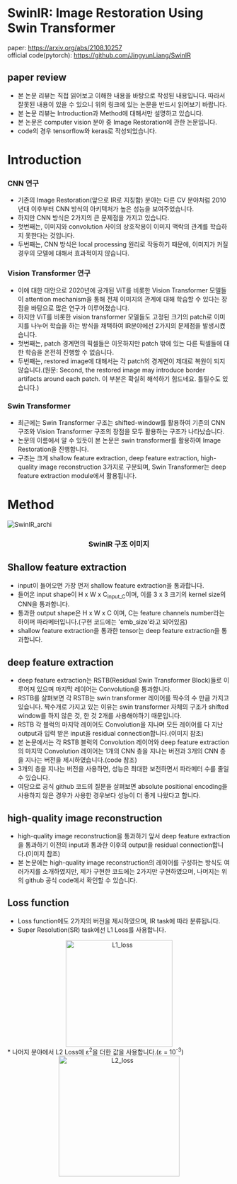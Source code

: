 # SwinIR: Image Restoration Using Swin Transformer
paper: https://arxiv.org/abs/2108.10257<br>
official code(pytorch): https://github.com/JingyunLiang/SwinIR

## paper review
* 본 논문 리뷰는 직접 읽어보고 이해한 내용을 바탕으로 작성된 내용입니다. 따라서 잘못된 내용이 있을 수 있으니 위의 링크에 있는 논문을 반드시 읽어보기 바랍니다.
* 본 논문 리뷰는 Introduction과 Method에 대해서만 설명하고 있습니다.
* 본 논문은 computer vision 분야 중 Image Restoration에 관한 논문입니다.
* code의 경우 tensorflow와 keras로 작성되었습니다.
# Introduction
### CNN 연구
* 기존의 Image Restoration(앞으로 IR로 지칭함) 분야는 다른 CV 분야처럼 2010년대 이후부터 CNN 방식의 아키텍처가 높은 성능을 보여주었습니다.
* 하지만 CNN 방식은 2가지의 큰 문제점을 가지고 있습니다.
* 첫번째는, 이미지와 convolution 사이의 상호작용이 이미지 맥락의 관계를 학습하지 못한다는 것입니다.
* 두번째는, CNN 방식은 local processing 원리로 작동하기 때문에, 이미지가 커질경우의 모델에 대해서 효과적이지 않습니다.
### Vision Transformer 연구
* 이에 대한 대안으로 2020년에 공개된 ViT를 비롯한 Vision Transformer 모델들이 attention mechanism을 통해 전체 이미지의 관계에 대해 학습할 수 있다는 장점을 바탕으로 많은 연구가 이루어졌습니다.
* 하지만 ViT를 비롯한 vision transformer 모델들도 고정된 크기의 patch로 이미지를 나누어 학습을 하는 방식을 채택하여 IR분야에선 2가지의 문제점을 발생시켰습니다.
* 첫번째는, patch 경계면의 픽셀들은 이웃하지만 patch 밖에 있는 다른 픽셀들에 대한 학습을 온전히 진행할 수 없습니다.
* 두번째는, restored image에 대해서는 각 patch의 경계면이 제대로 복원이 되지 않습니다.(원문: Second, the restored image may introduce border artifacts around each patch. 이 부분은 확실히 해석하기 힘드네요. 틀릴수도 있습니다.)
### Swin Transformer
* 최근에는 Swin Transformer 구조는 shifted-window를 활용하여 기존의 CNN 구조와 Vision Transformer 구조의 장점을 모두 활용하는 구조가 나타났습니다.
* 논문의 이름에서 알 수 있듯이 본 논문은 swin transformer를 활용하여 Image Restoration을 진행합니다.
* 구조는 크게 shallow feature extraction, deep feature extraction,  high-quality image reconstruction 3가지로 구분되며, Swin Transformer는 deep feature extraction module에서 활용됩니다.

# Method
![SwinIR_archi](https://user-images.githubusercontent.com/70330480/150893515-284dac75-783f-486a-ad9b-6235735bb8b3.png) <br>
### <center>SwinIR 구조 이미지</center>

## Shallow feature extraction
* input이 들어오면 가장 먼저 shallow feature extraction을 통과합니다.
* 들어온 input shape이 H x W x C<sub>input_C</sub>이며, 이를 3 x 3 크기의 kernel size의 CNN을 통과합니다.
* 통과한 output shape은 H x W x C 이며, C는 feature channels number라는 하이퍼 파라메터입니다.(구현 코드에는 'emb_size'라고 되어있음)
* shallow feature extraction을 통과한 tensor는 deep feature extraction을 통과합니다.
## deep feature extraction
* deep feature extraction는 RSTB(Residual Swin Transformer Block)들로 이루어져 있으며 마지막 레이어는 Convolution을 통과합니다.
* RSTB를 살펴보면 각 RSTB는 swin transformer 레이어를 짝수의 수 만큼 가지고 있습니다. 짝수개로 가지고 있는 이유는 swin transformer 자체의 구조가 shifted window를 하지 않은 것, 한 것 2개를 사용해야하기 때문입니다.
* RSTB 각 블럭의 마지막 레이어도 Convolution을 지나며 모든 레이어를 다 지난 output과 입력 받은 input을 residual connection합니다.(이미지 참조)
* 본 논문에서는 각 RSTB 블럭의 Convolution 레이어와 deep feature extraction의 마지막 Convolution 레이어는 1개의 CNN 층을 지나는 버전과 3개의 CNN 층을 지나는 버전을 제시하였습니다.(code 참조)
* 3개의 층을 지나는 버전을 사용하면, 성능은 최대한 보전하면서 파라메터 수를 줄일 수 있습니다.
* 여담으로 공식 github 코드의 질문을 살펴보면 absolute positional encoding을 사용하지 않은 경우가 사용한 경우보다 성능이 더 좋게 나왔다고 합니다.
## high-quality image reconstruction
* high-quality image reconstruction을 통과하기 앞서 deep feature extraction을 통과하기 이전의 input과 통과한 이후의 output을 residual connection합니다.(이미지 참조)
* 본 논문에는 high-quality image reconstruction의 레이어를 구성하는 방식도 여러가지를 소개하였지만, 제가 구현한 코드에는 2가지만 구현하였으며, 나머지는 위의 github 공식 code에서 확인할 수 있습니다.
## Loss function
* Loss function에도 2가지의 버전을 제시하였으며, IR task에 따라 분류됩니다.
* Super Resolution(SR) task에선 L1 Loss를 사용합니다. <br>
<center><img width="241" alt="L1_loss" src="https://user-images.githubusercontent.com/70330480/152745142-8775ecfc-c00c-405c-a319-7ce7c4010325.png"></center>
*  나머지 분야에서 L2 Loss에 ε<sup>2</sup>을 더한 값을 사용합니다.(ε = 10<sup>-3</sup>)
<center><img width="273" alt="L2_loss" src="https://user-images.githubusercontent.com/70330480/152745324-9ced54ab-1001-4f20-9daa-69dca9f4e5ab.png"></center>
